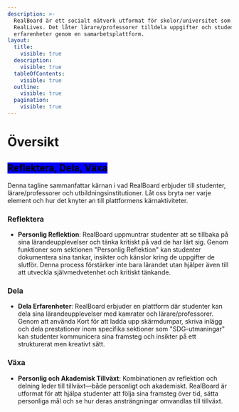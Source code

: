 ```yaml
---
description: >-
  RealBoard är ett socialt nätverk utformat för skolor/universitet som integreras med
  RealLives. Det låter lärare/professorer tilldela uppgifter och studenter att dela sina
  erfarenheter genom en samarbetsplattform.
layout:
  title:
    visible: true
  description:
    visible: true
  tableOfContents:
    visible: true
  outline:
    visible: true
  pagination:
    visible: true
---
```


# Översikt

## <mark style="background-color:blue;">**Reflektera, Dela, Växa**</mark>

Denna tagline sammanfattar kärnan i vad RealBoard erbjuder till studenter, lärare/professorer och utbildningsinstitutioner. Låt oss bryta ner varje element och hur det knyter an till plattformens kärnaktiviteter.

### **Reflektera**

* **Personlig Reflektion**: RealBoard uppmuntrar studenter att se tillbaka på sina lärandeupplevelser och tänka kritiskt på vad de har lärt sig. Genom funktioner som sektionen "Personlig Reflektion" kan studenter dokumentera sina tankar, insikter och känslor kring de uppgifter de slutför. Denna process förstärker inte bara lärandet utan hjälper även till att utveckla självmedvetenhet och kritiskt tänkande.

### **Dela**

* **Dela Erfarenheter**: RealBoard erbjuder en plattform där studenter kan dela sina lärandeupplevelser med kamrater och lärare/professorer. Genom att använda Kort för att ladda upp skärmdumpar, skriva inlägg och dela prestationer inom specifika sektioner som "SDG-utmaningar" kan studenter kommunicera sina framsteg och insikter på ett strukturerat men kreativt sätt.

### **Växa**

* **Personlig och Akademisk Tillväxt**: Kombinationen av reflektion och delning leder till tillväxt—både personligt och akademiskt. RealBoard är utformat för att hjälpa studenter att följa sina framsteg över tid, sätta personliga mål och se hur deras ansträngningar omvandlas till tillväxt.
